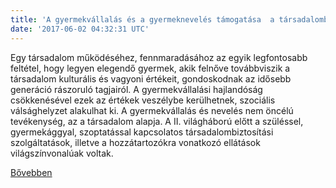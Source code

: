 ```yaml
---
title: 'A gyermekvállalás és a gyermeknevelés támogatása  a társadalombiztosítás a II. világháborúig'
date: '2017-06-02 04:32:31 UTC'
---
```


Egy társadalom működéséhez, fennmaradásához az egyik legfontosabb feltétel, hogy legyen elegendő gyermek, akik felnőve továbbviszik a társadalom kulturális és vagyoni értékeit, gondoskodnak az idősebb generáció rászoruló tagjairól. A gyermekvállalási hajlandóság csökkenésével ezek az értékek veszélybe kerülhetnek, szociális válsághelyzet alakulhat ki. A gyermekvállalás és nevelés nem öncélú tevékenység, az a társadalom alapja. A II. világháború előtt a szüléssel, gyermekággyal, szoptatással kapcsolatos társadalombiztosítási szolgáltatások, illetve a hozzátartozókra vonatkozó ellátások világszínvonalúak voltak.


[Bővebben](http://ift.tt/2s0qjfr)
